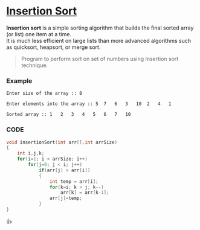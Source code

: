 [Insertion Sort](http://shivajivarma.com/code-base/c-camp/2014/12/28/sorting-algorithms-insertion-sort/)
===============

__Insertion sort__ is a simple sorting algorithm that builds the final sorted array (or list) one item at a time.  
It is much less efficient on large lists than more advanced algorithms such as quicksort, heapsort, or merge sort.  

> Program to perform sort on set of numbers using Insertion sort technique.

### Example
```
Enter size of the array :: 8
    
Enter elements into the array :: 5	7	6	3	10	2	4	1
    
Sorted array :: 1	2	3	4	5	6	7	10
```

### CODE
```c
void insertionSort(int arr[],int arrSize)
{
    int i,j,k;
    for(i=1; i < arrSize; i++)
        for(j=0; j < i; j++)
            if(arr[j] > arr[i])
            {
                int temp = arr[i];
                for(k=i; k > j; k--)
                    arr[k] = arr[k-1];
                arr[j]=temp;
            }
}
```

:+1: